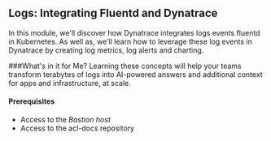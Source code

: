 ## Logs: Integrating Fluentd and Dynatrace

In this module, we'll discover how Dynatrace integrates logs events fluentd in Kubernetes. As well as, we'll learn how to leverage these log events in Dynatrace by creating log metrics, log alerts and charting.

###What's in it for Me?
Learning these concepts will help your teams transform terabytes of logs into AI-powered answers and additional context for apps and infrastructure, at scale. 


#### Prerequisites

- Access to the _Bastion host_
- Access to the acl-docs repository

